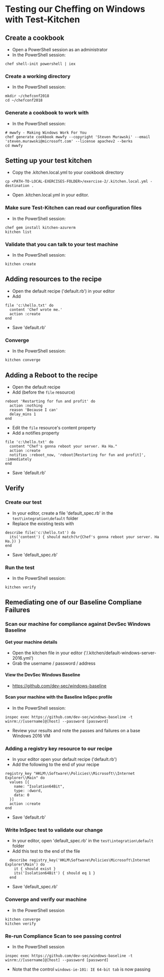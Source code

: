 # Testing our Cheffing on Windows with Test-Kitchen

## Create a cookbook

* Open a PowerShell session as an administrator
* In the PowerShell session:

```
chef shell-init powershell | iex
```

### Create a working directory

* In the PowerShell session:

```
mkdir ~/chefconf2018
cd ~/chefconf2018
```

### Generate a cookbook to work with

* In the PowerShell session:

```
# mwwfy - Making Windows Work For You
chef generate cookbook mwwfy --copyright 'Steven Murawski' --email 'steven.murawski@microsoft.com' --license apachev2 --berks
cd mwwfy
```

## Setting up your test kitchen

* Copy the .kitchen.local.yml to your cookbook directory

```
cp <PATH-TO-LOCAL-EXERCISES-FOLDER>/exercise-2/.kitchen.local.yml -destination .
```

* Open .kitchen.local.yml in your editor.

### Make sure Test-Kitchen can read our configuration files

* In the PowerShell session:

```
chef gem install kitchen-azurerm
kitchen list
```

### Validate that you can talk to your test machine

* In the PowerShell session:

```
kitchen create
```




## Adding resources to the recipe

* Open the default recipe ('default.rb') in your editor
* Add

```
file 'c:\hello.txt' do
  content 'Chef wrote me.'
  action :create
end
```

* Save 'default.rb'

### Converge

* In the PowerShell session:

```
kitchen converge
```

## Adding a Reboot to the recipe

* Open the default recipe
* Add (before the `file` resource)

```
reboot 'Restarting for fun and profit' do
  action :nothing
  reason 'Because I can'
  delay_mins 1
end
```

* Edit the `file` resource's content property
* Add a notifies property

```
file 'c:\hello.txt' do
  content "Chef's gonna reboot your server. Ha Ha."
  action :create
  notifies :reboot_now, 'reboot[Restarting for fun and profit]', :immediately
end
```

* Save 'default.rb'

## Verify

### Create our test

* In your editor, create a file 'default_spec.rb' in the `test\integration\default` folder
* Replace the existing tests with

```
describe file('c:\hello.txt') do
  its('content') { should match(%r{Chef's gonna reboot your server. Ha Ha.}) }
end
```

* Save 'default_spec.rb'

### Run the test

* In the PowerShell session:

```
kitchen verify
```

## Remediating one of our Baseline Compliane Failures

### Scan our machine for compliance against DevSec Windows Baseline

#### Get your machine details
* Open the kitchen file in your editor ('/.kitchen/default-windows-server-2016.yml')
* Grab the username / password / address

#### View the DevSec Windows Baseline
* https://github.com/dev-sec/windows-baseline 

#### Scan your machine with the Baseline InSpec profile
* In the PowerShell session:

```
inspec exec https://github.com/dev-sec/windows-baseline -t winrm://[username]@[host] --password [password]
```
* Review your results and note the passes and failures on a base Windows 2016 VM


### Adding a registry key resource to our recipe
* In your editor open your default recipe ('default.rb')
* Add the following to the end of your recipe

``` 
registry_key "HKLM\\Software\\Policies\\Microsoft\\Internet Explorer\\Main" do
  values [{
    name: "Isolation64Bit",
    type: :dword,
    data: 0
  }]
  action :create
end
```

* Save 'default.rb'

### Write InSpec test to validate our change
* In your editor, open 'default_spec.rb' in the `test\integration\default` folder
* Add this test to the end of the file

```
  describe registry_key('HKLM\Software\Policies\Microsoft\Internet Explorer\Main') do
    it { should exist }
    its('Isolation64Bit') { should eq 1 }
  end
```

* Save 'default_spec.rb'

### Converge and verify our machine

* In the PowerShell session
```
kitchen converge
kitchen verify
```

### Re-run Compliance Scan to see passing control
* In the PowerShell session
```
inspec exec https://github.com/dev-sec/windows-baseline -t winrm://[username]@[host] --password [password]
```
* Note that the control `windows-ie-101: IE 64-bit tab` is now passing



